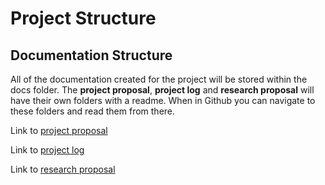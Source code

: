 # Project Structure
## Documentation Structure 
All of the documentation created for the project will be stored within the docs folder. The **project proposal**, **project log** and **research proposal** will have their own folders with a readme. When in Github you can navigate to these folders and read them from there. 

Link to [project proposal](https://github.com/cstainsby/B-Onion/tree/main/docs/project-proposal)

Link to [project log](https://github.com/cstainsby/B-Onion/tree/main/docs/project-log)

Link to [research proposal](https://github.com/cstainsby/B-Onion/tree/main/docs/project-proposal)